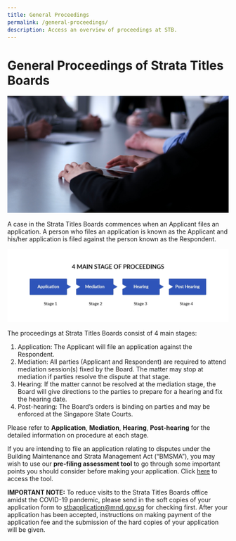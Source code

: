 ```yaml
---
title: General Proceedings
permalink: /general-proceedings/
description: Access an overview of proceedings at STB.
---
```

# General Proceedings of Strata Titles Boards
![general proceeding](/images/group-business-people-discussing-business-plan-office.jpg)

A case in the Strata Titles Boards commences when an Applicant files an application. A person who files an application is known as the Applicant and his/her application is filed against the person known as the Respondent.

![4 main stage of proceedings](/images/main-stage-of-proceedings.jpg)

The proceedings at Strata Titles Boards consist of 4 main stages:

1.  Application: The Applicant will file an application against the Respondent.
2.  Mediation: All parties (Applicant and Respondent) are required to attend mediation session(s) fixed by the Board. The matter may stop at mediation if parties resolve the dispute at that stage.
3.  Hearing: If the matter cannot be resolved at the mediation stage, the Board will give directions to the parties to prepare for a hearing and fix the hearing date.
4.  Post-hearing: The Board’s orders is binding on parties and may be enforced at the Singapore State Courts.

Please refer to **Application**, **Mediation**, **Hearing**, **Post-hearing** for the detailed information on procedure at each stage.

If you are intending to file an application relating to disputes under the Building Maintenance and Strata Management Act (“BMSMA”), you may wish to use our **pre-filing assessment tool** to go through some important points you should consider before making your application. Click [here](/general-proceedings/prefilling-assessment-tool/) to access the tool.

**IMPORTANT NOTE:** To reduce visits to the Strata Titles Boards office amidst the COVID-19 pandemic, please send in the soft copies of your application form to [stbapplication@mnd.gov.sg](mailto:stbapplication@mnd.gov.sg) for checking first. After your application has been accepted, instructions on making payment of the application fee and the submission of the hard copies of your application will be given.